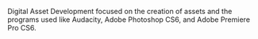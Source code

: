 Digital Asset Development focused on the creation of assets and the programs used like Audacity, Adobe Photoshop CS6, and Adobe Premiere Pro CS6.